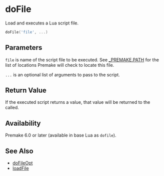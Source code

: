 # doFile

Load and executes a Lua script file.

```lua
doFile('file', ...)
```

## Parameters

`file` is name of the script file to be executed. See [_PREMAKE.PATH](_PREMAKE.PATH.md) for the list of locations Premake will check to locate this file.

`...` is an optional list of arguments to pass to the script.

## Return Value

If the executed script returns a value, that value will be returned to the called.

## Availability

Premake 6.0 or later (available in base Lua as `dofile`).

## See Also

- [doFileOpt](doFileOpt.md)
- [loadFile](loadFile.md)
